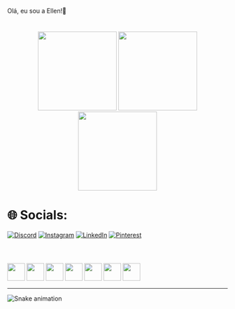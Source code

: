 Olá, eu sou a Ellen!💫

#
<div align="center">
<img loading="lazy" height="180em" src="https://github-readme-stats.vercel.app/api?username=ellen-vieira&theme=radical&hide_border=true&include_all_commits=true&count_private=false"/>
<img loading="lazy" height="180em" src="https://github-readme-streak-stats.herokuapp.com/?user=ellen-vieira&theme=radical&hide_border=true"/>
<img loading="lazy" height="180em" src="https://github-readme-stats.vercel.app/api/top-langs/?username=EllenVieira1&theme=radical&hide_border=true&include_all_commits=true&count_private=false&layout=compact"/>
</div>

# 🌐 Socials:
[![Discord](https://img.shields.io/badge/Discord-%237289DA.svg?logo=discord&logoColor=white)](https://discord.gg/https://discord.com/invite/Yrem2yjX)
[![Instagram](https://img.shields.io/badge/Instagram-%23E4405F.svg?logo=Instagram&logoColor=white)](https://instagram.com/ellen.vieira0)
[![LinkedIn](https://img.shields.io/badge/LinkedIn-%230077B5.svg?logo=linkedin&logoColor=white)](https://www.linkedin.com/in/ellen-vieira-da-silva-4b939321b/)
[![Pinterest](https://img.shields.io/badge/Pinterest-%23E60023.svg?logo=Pinterest&logoColor=white)](https://pinterest.com/vieiraellen755) 

#
  <div style="display: inline_block"><br>
    <img loading="lazy" src="https://cdn.jsdelivr.net/gh/devicons/devicon/icons/html5/html5-original.svg" width="40" height="40"/>
    <img loading="lazy" src="https://cdn.jsdelivr.net/gh/devicons/devicon/icons/css3/css3-original.svg" width="40" height="40"/>
    <img loading="lazy" src="https://cdn.jsdelivr.net/gh/devicons/devicon/icons/csharp/csharp-original.svg" width="40" height="40"/>
    <img loading="lazy" src="https://cdn.jsdelivr.net/gh/devicons/devicon/icons/php/php-original.svg" width="40" height="40"/>
    <img loading="lazy" src="https://cdn.jsdelivr.net/gh/devicons/devicon/icons/wordpress/wordpress-original.svg" width="40" height="40"/>
    <img loading="lazy" src="https://cdn.jsdelivr.net/gh/devicons/devicon/icons/mysql/mysql-original.svg" width="40" height="40"/>
    <img loading="lazy" src="https://cdn.jsdelivr.net/gh/devicons/devicon/icons/git/git-original.svg" width="40" height="40"/>
  </div>
  
---
![Snake animation](https://github.com/ellen-vieira/ellen-vieira/blob/output/github-contribution-grid-snake.svg)
<!-- Proudly created with GPRM ( https://gprm.itsvg.in ) -->
